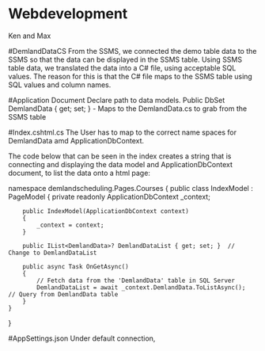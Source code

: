 # Webdevelopment
Ken and Max

#DemlandDataCS
From the SSMS, we connected the demo table data to the SSMS so that the data can be displayed in the SSMS table. Using SSMS table data, we translated the data into a C# file, using acceptable SQL values.
The reason for this is that the C# file maps to the SSMS table using SQL values and column names. 

#Application Document
Declare path to data models. 
Public DbSet<DemlandData> DemlandData { get; set; } - Maps to the DemlandData.cs to grab from the SSMS table

#Index.cshtml.cs
The User has to map to the correct name spaces for DemlandData amd ApplicationDbContext.

The code below that can be seen in the index creates a string that is connecting and displaying the data model and ApplicationDbContext document, to list the data onto a html page:

namespace demlandscheduling.Pages.Courses
{
    public class IndexModel : PageModel
    {
        private readonly ApplicationDbContext _context;

        public IndexModel(ApplicationDbContext context)
        {
            _context = context;
        }

        public IList<DemlandData>? DemlandDataList { get; set; }  // Change to DemlandDataList

        public async Task OnGetAsync()
        {
            // Fetch data from the 'DemlandData' table in SQL Server
            DemlandDataList = await _context.DemlandData.ToListAsync();  // Query from DemlandData table
        }
    }
}

#AppSettings.json
Under default connection, 
